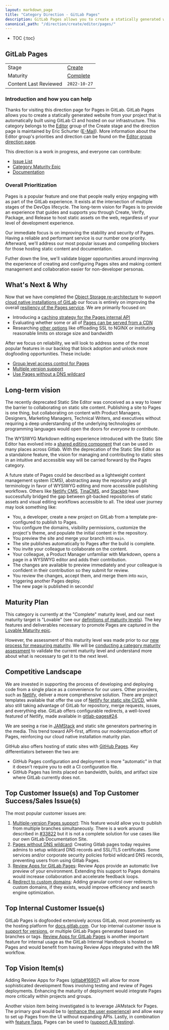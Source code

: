```yaml
---
layout: markdown_page
title: "Category Direction - GitLab Pages"
description: GitLab Pages allows you to create a statically generated website from your project that is automatically built using GitLab CI and hosted on our infrastructure.
canonical_path: "/direction/create/editor/pages/"
---
```


- TOC
{:toc}

## GitLab Pages

| | |
| --- | --- |
| Stage | [Create](/direction/dev/#create) |
| Maturity | [Complete](/direction/maturity/) |
| Content Last Reviewed | `2022-10-27` |

### Introduction and how you can help

Thanks for visiting this direction page for Pages in GitLab. GitLab Pages allows you to create a statically generated website from your project that is automatically built using GitLab CI and hosted on our infrastructure. This category belongs to the [Editor](/handbook/product/categories/#editor-group) group of the Create stage and the direction page is maintained by Eric Schurter ([E-Mail](mailto:eschurter@gitlab.com)). More information about the Editor group's priorities and direction can be found on the [Editor group direction page](/direction/create/editor/).

This direction is a work in progress, and everyone can contribute:

- [Issue List](https://gitlab.com/groups/gitlab-org/-/issues?scope=all&utf8=%E2%9C%93&state=opened&label_name[]=Category%3APages)
- [Category Maturity Epic](https://gitlab.com/groups/gitlab-org/-/epics/7766)
- [Documentation](https://docs.gitlab.com/ee/user/project/pages/) 

### Overall Prioritization

Pages is a popular feature and one that people really enjoy engaging with as part of the GitLab experience. It exists at the intersection of multiple stages of the DevOps lifecycle. The long-term vision for Pages is to provide an experience that guides and supports you through Create, Verify, Package, and Release to host static assets on the web, regardless of your level of development experience. 

Our immediate focus is on improving the stability and security of Pages. Having a reliable and performant service is our number one priority. Afterward, we'll address our most popular issues and compelling blockers for those hosting static content and documentation.

Futher down the line, we'll validate bigger opportunities around improving the experience of creating and configuring Pages sites and making content management and collaboration easier for non-developer personas.

## What's Next & Why

Now that we have completed the [Object Storage re-architecture](https://gitlab.com/groups/gitlab-org/-/epics/3901) to support [cloud native installations of GitLab](https://gitlab.com/gitlab-org/gitlab/issues/39586) our focus is entirely on improving the overall [resiliency of the Pages service](https://gitlab.com/groups/gitlab-org/-/epics/6729). We are primarily focused on: 

- Introducing a [caching strategy for the Pages internal API](https://gitlab.com/groups/gitlab-org/-/epics/7920)
- Evaluating whether some or all of [Pages can be served from a CDN](https://gitlab.com/groups/gitlab-org/-/epics/6757)
- Researching [other options](https://gitlab.com/groups/gitlab-org/-/epics/6729) like offloading SSL to NGINX or instituting reasonable limits on storage size and bandwidth

After we focus on reliability, we will look to address some of the most popular features in our backlog that block adoption and unlock more dogfooding opportunities. These include: 

- [Group level access control for Pages](https://gitlab.com/gitlab-org/gitlab/-/issues/254962)
- [Multiple version support](https://gitlab.com/gitlab-org/gitlab/-/issues/16208)
- [Use Pages without a DNS wildcard](https://gitlab.com/gitlab-org/gitlab/-/issues/17584)

## Long-term vision

The recently deprecated Static Site Editor was conceived as a way to lower the barrier to collaborating on static site content. Publishing a site to Pages is one thing, but collaborating on content with Product Managers, Designers, Marketing Managers, Technical Writers, and executives without requiring a deep understanding of the underlying technologies or programming languages would open the doors for _everyone to contribute_.

The WYSIWYG Markdown editing experience introduced with the Static Site Editor has evolved into a [shared editing component](/direction/create/editor/content_editor/) that can be used in many places across Gitlab. With the deprecation of the Static Site Editor as a standalone feature, the vision for managing and contributing to static sites in an intuitive and accessible way will be carried forward by the Pages category. 

A future state of Pages could be described as a lightweight content management system (CMS), abstracting away the repository and git terminology in favor of WYSIWYG editing and more accessible publishing workflows. Others like [Netlify CMS](https://www.netlifycms.org/), [TinaCMS](https://tina.io/), and [Stackbit](https://www.stackbit.com/) have successfully bridged the gap between git-backed repositories of static assets and visual editing workflows accessible to all. The ideal user journey may look something like: 

- You, a developer, create a new project on GitLab from a template pre-configured to publish to Pages.
- You configure the domains, visibility permissions, customize the project's theme, and populate the initial content in the repository.
- You preview the site and merge your branch into `main`.
- The site publishes automatically to Pages after the build is complete.
- You invite your colleague to collaborate on the content.
- Your colleague, a Product Manager unfamiliar with Markdown, opens a page in a WYSIWYG editor and adds their contribution.
- The changes are available to preview immediately and your colleague is confident in their contribution so they submit for review.
- You review the changes, accept them, and merge them into `main`, triggering another Pages deploy. 
- The new page is published in seconds!

## Maturity Plan

This category is currently at the "Complete" maturity level, and our next maturity target is "Lovable" (see our [definitions of maturity levels](/direction/maturity/)). The key features and deliverables necessary to promote Pages are captured in the [Lovable Maturity epic](https://gitlab.com/groups/gitlab-org/-/epics/8511).

However, the assessment of this maturity level was made prior to our [new process for measuring maturity](/handbook/product/ux/category-maturity-scorecards/). We will be [conducting a category maturity assessment](https://gitlab.com/gitlab-org/gitlab/-/issues/360965) to validate the current maturity level and understand more about what is necessary to get it to the next level. 

## Competitive Landscape

We are invested in supporting the process of developing and deploying code from a single place as a convenience for our users. Other providers, such as [Netlify](https://www.netlify.com/), deliver a more comprehensive solution. There are project templates available that offer the use of [Netlify for static site CI/CD](https://gitlab.com/pages?filter=netlify), while also still taking advantage of GitLab for repository, merge requests, issues, and everything else. GitLab offers configurable redirects, a well-loved featured of Netlify, made available in [gitlab-pages#24](https://gitlab.com/gitlab-org/gitlab-pages/-/issues/24).

We are seeing a rise in [JAMStack](https://jamstack.org/) and static site generators partnering in the media. This trend toward API-first, affirms our modernization effort of Pages, reinforcing our cloud native installation maturity plan. 

GitHub also offers hosting of static sites with [GitHub Pages](https://pages.github.com/). Key differentiators between the two are: 

- GitHub Pages configuration and deployment is more "automatic" in that it doesn't require you to edit a CI configuration file.
- GitHub Pages has limits placed on bandwidth, builds, and artifact size where GitLab currently does not.

## Top Customer Issue(s) and Top Customer Success/Sales Issue(s)

The most popular customer issues are:

1. [Multiple-version Pages support](https://gitlab.com/gitlab-org/gitlab/issues/16208): This feature would allow you to publish from multiple branches simultaneously. There is a work around described in [#33822](https://gitlab.com/gitlab-org/gitlab/-/issues/33822) but it is not a complete solution for use cases like our own GitLab Documentation Site.
1. [Pages without DNS wildcard](https://gitlab.com/gitlab-org/gitlab/issues/17584): Creating Gitlab pages today requires admins to setup wildcard DNS records and SSL/TLS certificates. Some services and/or corporate security policies forbid wildcard DNS records, preventing users from using Gitlab Pages.
1. [Review Apps for GitLab Pages](https://gitlab.com/gitlab-org/gitlab/-/issues/16907): Review Apps provide an automatic live preview of your environment. Extending this support to Pages domains would increase collaboration and accelerate feedback loops.
1. [Redirect to custom domains](https://gitlab.com/gitlab-org/gitlab/-/issues/14243): Adding granular control over redirects to custom domains, if they exists, would improve efficiency and search engine optimization.

## Top Internal Customer Issue(s)

GitLab Pages is dogfooded extensively across GitLab, most prominently as the hosting platform for [docs.gitlab.com](https://docs.gitlab.com). Our top internal customer issue is [support for versions](https://gitlab.com/gitlab-org/gitlab/issues/16208), or multiple GitLab Pages generated based on branches or tags. [Review Apps for GitLab Pages](https://gitlab.com/gitlab-org/gitlab/-/issues/16907) is another important feature for internal usage as the GitLab Internal Handbook is hosted on Pages and would benefit from having Review Apps integrated with the MR workflow.

## Top Vision Item(s)

Adding Review Apps for Pages ([gitlab#16907](https://gitlab.com/gitlab-org/gitlab/issues/16907)) will allow for more sophisticated development flows involving testing and review of Pages deployments. Enhancing the maturity of deployment would integrate Pages more critically within projects and groups. 

Another vision item being investigated is to leverage JAMstack for Pages. The primary goal would be to ([enhance the user experience](https://gitlab.com/groups/gitlab-org/-/epics/2179)) and allow easy to set up Pages from the UI without expanding APIs. Lastly, in combination with [feature flags](/direction/release/feature_flags/), Pages can be used to ([support A/B testing](https://gitlab.com/gitlab-org/gitlab/issues/14122)). 
